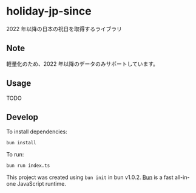 # holiday-jp-since

2022 年以降の日本の祝日を取得するライブラリ

## Note

軽量化のため、2022 年以降のデータのみサポートしています。

## Usage

TODO

## Develop

To install dependencies:

```bash
bun install
```

To run:

```bash
bun run index.ts
```

This project was created using `bun init` in bun v1.0.2. [Bun](https://bun.sh) is a fast all-in-one JavaScript runtime.
